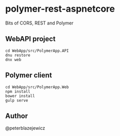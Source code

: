 # polymer-rest-aspnetcore

Bits of CORS, REST and Polymer

## WebAPI project

```
cd WebApp/src/PolymerApp.API
dnu restore
dnx web
```

## Polymer client

```
cd WebApp/src/PolymerApp.Web
npm install
bower install
gulp serve
```

## Author
@peterblazejewicz
